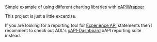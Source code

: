Simple example of using different charting  libraries with [xAPIWrapper](https://github.com/adlnet/xAPIWrapper)

This project is just a little excercise. 

If you are looking for a reporting tool for [Experience API](http://www.adlnet.gov/tla/experience-api/) statements then I recomment to check out ADL's [xAPI-Dashboard](https://github.com/adlnet/xAPI-Dashboard) xAPI reporting suite instead.